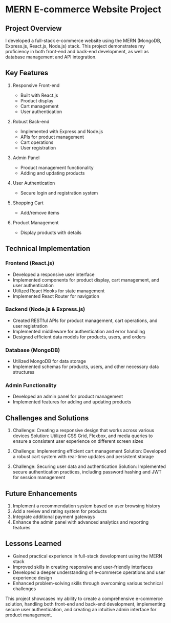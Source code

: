 # MERN E-commerce Website Project

## Project Overview
I developed a full-stack e-commerce website using the MERN (MongoDB, Express.js, React.js, Node.js) stack. This project demonstrates my proficiency in both front-end and back-end development, as well as database management and API integration.

## Key Features
1. Responsive Front-end
   - Built with React.js
   - Product display
   - Cart management
   - User authentication

2. Robust Back-end
   - Implemented with Express and Node.js
   - APIs for product management
   - Cart operations
   - User registration

3. Admin Panel
   - Product management functionality
   - Adding and updating products

4. User Authentication
   - Secure login and registration system

5. Shopping Cart
   - Add/remove items

6. Product Management
   - Display products with details
   

## Technical Implementation

### Frontend (React.js)
- Developed a responsive user interface
- Implemented components for product display, cart management, and user authentication
- Utilized React Hooks for state management
- Implemented React Router for navigation

### Backend (Node.js & Express.js)
- Created RESTful APIs for product management, cart operations, and user registration
- Implemented middleware for authentication and error handling
- Designed efficient data models for products, users, and orders

### Database (MongoDB)
- Utilized MongoDB for data storage
- Implemented schemas for products, users, and other necessary data structures

### Admin Functionality
- Developed an admin panel for product management
- Implemented features for adding and updating products

## Challenges and Solutions
1. Challenge: Creating a responsive design that works across various devices
   Solution: Utilized CSS Grid, Flexbox, and media queries to ensure a consistent user experience on different screen sizes

2. Challenge: Implementing efficient cart management
   Solution: Developed a robust cart system with real-time updates and persistent storage

3. Challenge: Securing user data and authentication
   Solution: Implemented secure authentication practices, including password hashing and JWT for session management

## Future Enhancements
1. Implement a recommendation system based on user browsing history
2. Add a review and rating system for products
3. Integrate additional payment gateways
4. Enhance the admin panel with advanced analytics and reporting features

## Lessons Learned
- Gained practical experience in full-stack development using the MERN stack
- Improved skills in creating responsive and user-friendly interfaces
- Developed a deeper understanding of e-commerce operations and user experience design
- Enhanced problem-solving skills through overcoming various technical challenges

This project showcases my ability to create a comprehensive e-commerce solution, handling both front-end and back-end development, implementing secure user authentication, and creating an intuitive admin interface for product management.